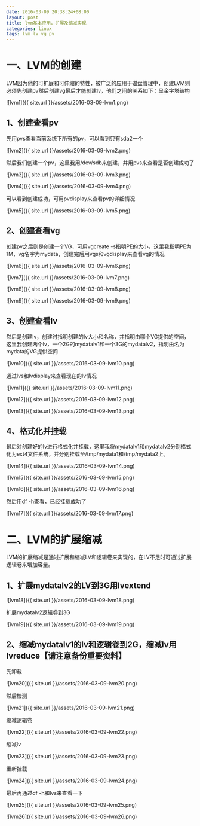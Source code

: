 ```yaml
---
date: 2016-03-09 20:38:24+08:00
layout: post
title: lvm基本应用，扩展及缩减实现
categories: linux
tags: lvm lv vg pv
---
```

# 一、LVM的创建 #

LVM因为他的可扩展和可伸缩的特性，被广泛的应用于磁盘管理中，创建LVM则必须先创建pv然后创建vg最后才能创建lv，他们之间的关系如下：呈金字塔结构

![lvm1]({{ site.url }}/assets/2016-03-09-lvm1.png)

## 1、创建查看pv ##

先用pvs查看当前系统下所有的pv，可以看到只有sda2一个

![lvm2]({{ site.url }}/assets/2016-03-09-lvm2.png)

然后我们创建一个pv，这里我用/dev/sdb来创建，并用pvs来查看是否创建成功了

![lvm3]({{ site.url }}/assets/2016-03-09-lvm3.png)

![lvm4]({{ site.url }}/assets/2016-03-09-lvm4.png)

可以看到创建成功，可用pvdisplay来查看pv的详细情况

![lvm5]({{ site.url }}/assets/2016-03-09-lvm5.png)

## 2、创建查看vg ##

创建pv之后则是创建一个VG，可用vgcreate -s指明PE的大小，这里我指明PE为1M，vg名字为mydata，创建完后用vgs和vgdisplay来查看vg的情况

![lvm6]({{ site.url }}/assets/2016-03-09-lvm6.png)

![lvm7]({{ site.url }}/assets/2016-03-09-lvm7.png)

![lvm8]({{ site.url }}/assets/2016-03-09-lvm8.png)

![lvm9]({{ site.url }}/assets/2016-03-09-lvm9.png)

## 3、创建查看lv ##

然后是创建lv，创建时指明创建的lv大小和名称，并指明由哪个VG提供的空间，这里我创建两个lv，一个2G的mydatalv1和一个3G的mydatalv2，指明由名为mydata的VG提供空间

![lvm10]({{ site.url }}/assets/2016-03-09-lvm10.png)

通过lvs和lvdisplay来查看现在的lv情况

![lvm11]({{ site.url }}/assets/2016-03-09-lvm11.png)

![lvm12]({{ site.url }}/assets/2016-03-09-lvm12.png)

![lvm13]({{ site.url }}/assets/2016-03-09-lvm13.png)

## 4、格式化并挂载 ##

最后对创建好的lv进行格式化并挂载，这里我将mydatalv1和mydatalv2分别格式化为ext4文件系统，并分别挂载至/tmp/mydata1和/tmp/mydata2上。

![lvm14]({{ site.url }}/assets/2016-03-09-lvm14.png)

![lvm15]({{ site.url }}/assets/2016-03-09-lvm15.png)

![lvm16]({{ site.url }}/assets/2016-03-09-lvm16.png)

然后用df -h查看，已经挂载成功了

![lvm17]({{ site.url }}/assets/2016-03-09-lvm17.png)

# 二、LVM的扩展缩减 #

LVM的扩展缩减是通过扩展和缩减LV和逻辑卷来实现的，在LV不足时可通过扩展逻辑卷来增加容量。

## 1、扩展mydatalv2的LV到3G用lvextend ##

![lvm18]({{ site.url }}/assets/2016-03-09-lvm18.png)

 扩展mydatalv2逻辑卷到3G

![lvm19]({{ site.url }}/assets/2016-03-09-lvm19.png)

## 2、缩减mydatalv1的lv和逻辑卷到2G，缩减lv用lvreduce【请注意备份重要资料】 ##

先卸载

![lvm20]({{ site.url }}/assets/2016-03-09-lvm20.png)

然后检测

![lvm21]({{ site.url }}/assets/2016-03-09-lvm21.png)

缩减逻辑卷

![lvm22]({{ site.url }}/assets/2016-03-09-lvm22.png)

缩减lv

![lvm23]({{ site.url }}/assets/2016-03-09-lvm23.png)

重新挂载

![lvm24]({{ site.url }}/assets/2016-03-09-lvm24.png)

最后再通过df -h和lvs来查看一下

![lvm25]({{ site.url }}/assets/2016-03-09-lvm25.png)

![lvm26]({{ site.url }}/assets/2016-03-09-lvm26.png)



